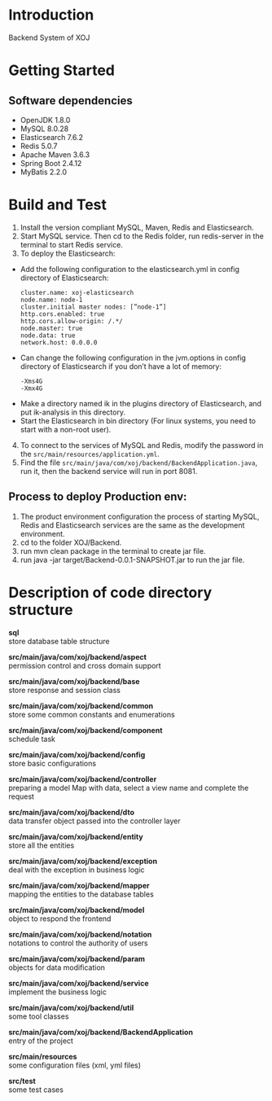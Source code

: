 # Introduction 
Backend System of XOJ

# Getting Started
<!-- 1.	Installation process -->
## Software dependencies
- OpenJDK 1.8.0
- MySQL 8.0.28
- Elasticsearch 7.6.2
- Redis 5.0.7
- Apache Maven 3.6.3
- Spring Boot 2.4.12
- MyBatis 2.2.0
<!-- 3.	Latest releases
4.	API references -->

# Build and Test
1. Install the version compliant MySQL, Maven, Redis and Elasticsearch.
2. Start MySQL service. Then cd to the Redis folder, run redis-server in the terminal to start Redis service.
3. To deploy the Elasticsearch:
- Add the following configuration to the elasticsearch.yml in config directory of Elasticsearch:
    ```
    cluster.name: xoj-elasticsearch
    node.name: node-1
    cluster.initial master nodes: [”node-1”]
    http.cors.enabled: true
    http.cors.allow-origin: /.*/
    node.master: true
    node.data: true
    network.host: 0.0.0.0
    ```
- Can change the following configuration in the jvm.options in config directory of Elasticsearch if you don’t have a lot of memory:
    ```
    -Xms4G
    -Xmx4G
    ```
- Make a directory named ik in the plugins directory of Elasticsearch, and put ik-analysis in this directory.
- Start the Elasticsearch in bin directory (For linux systems, you need to start with a non-root user).
4. To connect to the services of MySQL and Redis, modify the password in the ```src/main/resources/application.yml```.
5. Find the file ```src/main/java/com/xoj/backend/BackendApplication.java```, run it, then the backend service will run in port 8081.

## Process to deploy Production env:
1. The product environment configuration the process of starting MySQL, Redis
and Elasticsearch services are the same as the development environment.
2. cd to the folder XOJ/Backend.
3. run mvn clean package in the terminal to create jar file.
4. run java -jar target/Backend-0.0.1-SNAPSHOT.jar to run the jar file.

<!-- # Contribute
TODO: Explain how other users and developers can contribute to make your code better. 

If you want to learn more about creating good readme files then refer the following [guidelines](https://docs.microsoft.com/en-us/azure/devops/repos/git/create-a-readme?view=azure-devops). You can also seek inspiration from the below readme files:
- [ASP.NET Core](https://github.com/aspnet/Home)
- [Visual Studio Code](https://github.com/Microsoft/vscode)
- [Chakra Core](https://github.com/Microsoft/ChakraCore) -->

# Description of code directory structure
**sql**    
store database table structure

**src/main/java/com/xoj/backend/aspect**   
permission control and cross domain support

**src/main/java/com/xoj/backend/base**   
store response and session class

**src/main/java/com/xoj/backend/common**      
store some common constants and enumerations  

**src/main/java/com/xoj/backend/component**  
schedule task

**src/main/java/com/xoj/backend/config**     
store basic configurations

**src/main/java/com/xoj/backend/controller**     
preparing a model Map with data, select a view name and complete the request

**src/main/java/com/xoj/backend/dto**      
data transfer object passed into the controller layer

**src/main/java/com/xoj/backend/entity**   
store all the entities

**src/main/java/com/xoj/backend/exception**  
deal with the exception in business logic

**src/main/java/com/xoj/backend/mapper**   
mapping the entities to the database tables

**src/main/java/com/xoj/backend/model**   
object to respond the frontend

**src/main/java/com/xoj/backend/notation**  
notations to control the authority of users

**src/main/java/com/xoj/backend/param**  
objects for data modification

**src/main/java/com/xoj/backend/service**      
implement the business logic

**src/main/java/com/xoj/backend/util**  
some tool classes

**src/main/java/com/xoj/backend/BackendApplication**   
entry of the project

**src/main/resources**   
some configuration files (xml, yml files)

**src/test**   
some test cases
